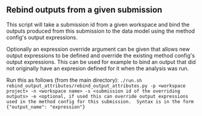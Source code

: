 ## Rebind outputs from a given submission
This script will take a submission id from a given workspace and bind the outputs produced from this submission to the data model using the method config's output expressions.  

Optionally an expression override argument can be given that allows new output expressions to be defined and override the existing method config's output expressions.  This can be used for example to bind an output that did not originally have an expresion defined for it when the analysis was run.

Run this as follows (from the main directory):
```./run.sh rebind_output_attributes/rebind_output_attributes.py -p <workspace project> -n <workspace name> -s <submission id of the overriding outputs> -e <optional, if used this can override output expressions used in the method config for this submission.  Syntax is in the form {"output_name": "expression"}```